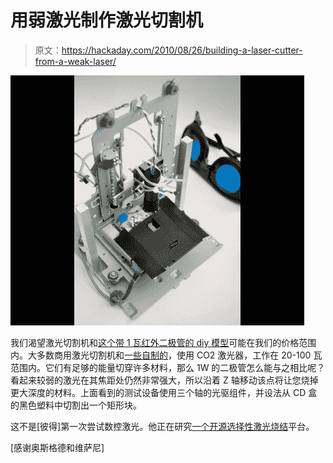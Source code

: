 # 用弱激光制作激光切割机

> 原文：<https://hackaday.com/2010/08/26/building-a-laser-cutter-from-a-weak-laser/>

![](img/0914efa2dc5e6fa7c54099c00e88586c.png "weak-laser-cutter")

我们渴望激光切割机和[这个带 1 瓦红外二极管的 diy 模型](http://builders.reprap.org/2010/08/selective-laser-sintering-part-8.html)可能在我们的价格范围内。大多数商用激光切割机和[一些自制的](http://hackaday.com/2010/01/27/building-a-bigger-better-laser-engraver/)，使用 CO2 激光器，工作在 20-100 瓦范围内。它们有足够的能量切穿许多材料，那么 1W 的二极管怎么能与之相比呢？看起来较弱的激光在其焦距处仍然非常强大，所以沿着 Z 轴移动该点将让您烧掉更大深度的材料。上面看到的测试设备使用三个轴的光驱组件，并设法从 CD 盒的黑色塑料中切割出一个矩形块。

这不是[彼得]第一次尝试数控激光。他正在研究[一个开源选择性激光烧结](http://hackaday.com/2010/04/02/3d-laser-printer/)平台。

[感谢奥斯格德和维萨尼]